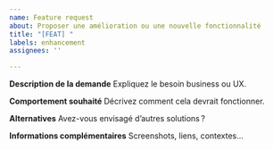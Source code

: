 ```yaml
---
name: Feature request
about: Proposer une amélioration ou une nouvelle fonctionnalité
title: "[FEAT] "
labels: enhancement
assignees: ''

---
```


**Description de la demande**
Expliquez le besoin business ou UX.

**Comportement souhaité**
Décrivez comment cela devrait fonctionner.

**Alternatives**
Avez-vous envisagé d’autres solutions ?

**Informations complémentaires**
Screenshots, liens, contextes...